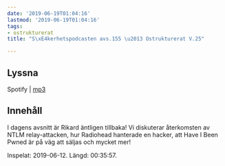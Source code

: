 ```yaml
---
date: '2019-06-19T01:04:16'
lastmod: '2019-06-19T01:04:16'
tags:
- ostrukturerat
title: "S\xE4kerhetspodcasten avs.155 \u2013 Ostrukturerat V.25"

---
```

## Lyssna

Spotify \| [mp3](http://traffic.libsyn.com/sakerhetspodcasten/2019-06-13_Sakerhetspodcasten_ostrukt.mp3)

## Innehåll

I dagens avsnitt är Rikard äntligen tillbaka! Vi diskuterar återkomsten av NTLM relay-attacken,
hur Radiohead hanterade en hacker, att Have I Been Pwned är på väg att säljas och mycket mer!

Inspelat: 2019-06-12. Längd: 00:35:57.

